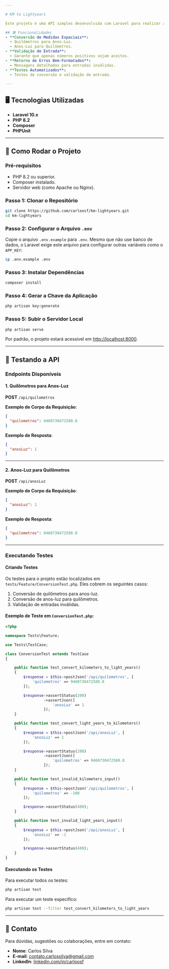 ```yaml
---

# KM to Lightyears

Este projeto é uma API simples desenvolvida com Laravel para realizar a conversão de **quilômetros (KM)** para **anos-luz** e vice-versa.

## 🛠️ Funcionalidades
- **Conversão de Medidas Espaciais**:
  - Quilômetros para Anos-Luz.
  - Anos-Luz para Quilômetros.
- **Validação de Entrada**:
  - Garante que apenas números positivos sejam aceitos.
- **Retorno de Erros Bem-Formatados**:
  - Mensagens detalhadas para entradas inválidas.
- **Testes Automatizados**:
  - Testes de conversão e validação de entrada.

---
```


## 🖥️ Tecnologias Utilizadas
- **Laravel 10.x**
- **PHP 8.2**
- **Composer**
- **PHPUnit**

---

## 🚀 Como Rodar o Projeto

### Pré-requisitos
- PHP 8.2 ou superior.
- Composer instalado.
- Servidor web (como Apache ou Nginx).

### Passo 1: Clonar o Repositório
```bash
git clone https://github.com/carloosf/km-lightyears.git
cd km-lightyears
```

### Passo 2: Configurar o Arquivo `.env`
Copie o arquivo `.env.example` para `.env`. Mesmo que não use banco de dados, o Laravel exige este arquivo para configurar outras variáveis como o `APP_KEY`:
```bash
cp .env.example .env
```

### Passo 3: Instalar Dependências
```bash
composer install
```

### Passo 4: Gerar a Chave da Aplicação
```bash
php artisan key:generate
```

### Passo 5: Subir o Servidor Local
```bash
php artisan serve
```

Por padrão, o projeto estará acessível em [http://localhost:8000](http://localhost:8000).

---

## 🧪 Testando a API

### Endpoints Disponíveis

#### 1. Quilômetros para Anos-Luz
**POST** `/api/quilometros`

**Exemplo de Corpo da Requisição**:
```json
{
  "quilometros": 9460730472580.8
}
```

**Exemplo de Resposta**:
```json
{
  "anosLuz": 1
}
```

---

#### 2. Anos-Luz para Quilômetros
**POST** `/api/anosLuz`

**Exemplo de Corpo da Requisição**:
```json
{
  "anosLuz": 1
}
```

**Exemplo de Resposta**:
```json
{
  "quilometros": 9460730472580.8
}
```

---

### Executando Testes

#### Criando Testes
Os testes para o projeto estão localizados em `tests/Feature/ConversionTest.php`. Eles cobrem os seguintes casos:
1. Conversão de quilômetros para anos-luz.
2. Conversão de anos-luz para quilômetros.
3. Validação de entradas inválidas.

#### Exemplo de Teste em `ConversionTest.php`:
```php
<?php

namespace Tests\Feature;

use Tests\TestCase;

class ConversionTest extends TestCase
{

    public function test_convert_kilometers_to_light_years()
    {
        $response = $this->postJson('/api/quilometros', [
            'quilometros' => 9460730472580.8
        ]);

        $response->assertStatus(200)
                 ->assertJson([
                     'anosLuz' => 1
                 ]);
    }

    public function test_convert_light_years_to_kilometers()
    {
        $response = $this->postJson('/api/anosLuz', [
            'anosLuz' => 1
        ]);

        $response->assertStatus(200)
                 ->assertJson([
                     'quilometros' => 9460730472580.8
                 ]);
    }

    public function test_invalid_kilometers_input()
    {
        $response = $this->postJson('/api/quilometros', [
            'quilometros' => -100
        ]);

        $response->assertStatus(400);
    }

    public function test_invalid_light_years_input()
    {
        $response = $this->postJson('/api/anosLuz', [
            'anosLuz' => -1
        ]);

        $response->assertStatus(400);
    }
}
```

#### Executando os Testes
Para executar todos os testes:
```bash
php artisan test
```

Para executar um teste específico:
```bash
php artisan test --filter test_convert_kilometers_to_light_years
```

---

## 🤝 Contato

Para dúvidas, sugestões ou colaborações, entre em contato:

- **Nome**: Carlos Silva
- **E-mail**: contato.carlossilva@gmail.com
- **LinkedIn**: [linkedin.com/in/carloosf](https://linkedin.com/in/carloosf)
